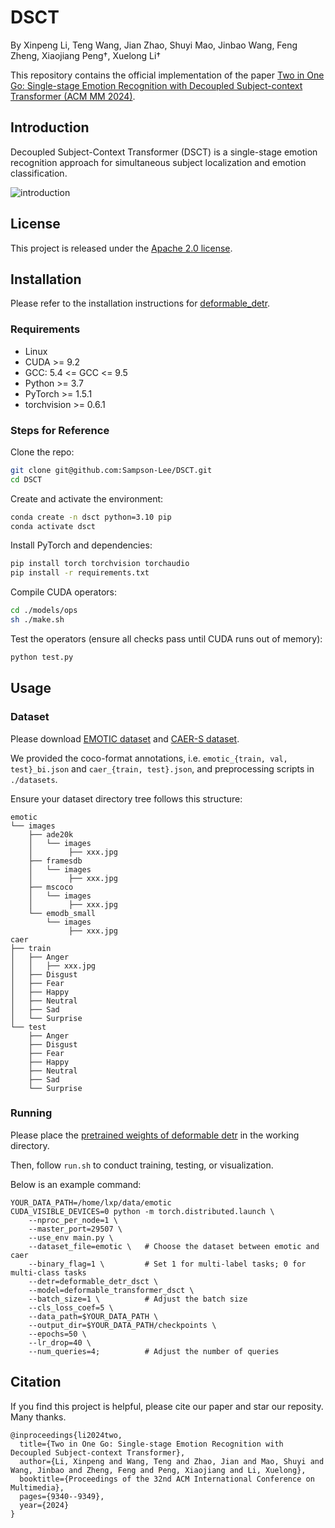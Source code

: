 # DSCT
By Xinpeng Li, Teng Wang, Jian Zhao, Shuyi Mao, Jinbao Wang, Feng Zheng, Xiaojiang Peng†, Xuelong Li†

This repository contains the official implementation of the paper [Two in One Go: Single-stage Emotion Recognition with Decoupled Subject-context Transformer (ACM MM 2024)](https://arxiv.org/abs/2404.17205).


## Introduction
Decoupled  Subject-Context Transformer (DSCT) is a single-stage emotion recognition approach for simultaneous subject localization and
emotion classification. 

![introduction](./imgs/intro.jpg)


## License

This project is released under the [Apache 2.0 license](./LICENSE).


## Installation
Please refer to the installation instructions for [deformable_detr](https://github.com/fundamentalvision/Deformable-DETR).

### Requirements

* Linux
* CUDA >= 9.2
* GCC: 5.4 <= GCC <= 9.5
* Python >= 3.7
* PyTorch >= 1.5.1
* torchvision >= 0.6.1


### Steps for Reference
Clone the repo:
```bash
git clone git@github.com:Sampson-Lee/DSCT.git
cd DSCT
```

Create and activate the environment:
```bash
conda create -n dsct python=3.10 pip
conda activate dsct 
```

Install PyTorch and dependencies:
```bash
pip install torch torchvision torchaudio
pip install -r requirements.txt
```

Compile CUDA operators:
```bash
cd ./models/ops
sh ./make.sh
```

Test the operators (ensure all checks pass until CUDA runs out of memory):
```bash
python test.py
```    

## Usage

### Dataset
Please download [EMOTIC dataset](https://github.com/rkosti/emotic) and [CAER-S dataset](https://caer-dataset.github.io/). 

We provided the coco-format annotations, i.e. `emotic_{train, val, test}_bi.json` and `caer_{train, test}.json`, and preprocessing scripts in `./datasets`.

Ensure your dataset directory tree follows this structure:
```
emotic
└── images
    ├── ade20k
    │   └── images
    │        ├── xxx.jpg
    ├── framesdb
    │   └── images
    │        ├── xxx.jpg
    ├── mscoco
    │   └── images
    │        ├── xxx.jpg
    └── emodb_small
        └── images
             ├── xxx.jpg
caer
├── train
│   ├── Anger
│   │   ├── xxx.jpg
│   ├── Disgust
│   ├── Fear
│   ├── Happy
│   ├── Neutral
│   ├── Sad
│   └── Surprise
└── test
    ├── Anger
    ├── Disgust
    ├── Fear
    ├── Happy
    ├── Neutral
    ├── Sad
    └── Surprise                        
```

### Running
Please place the [pretrained weights of deformable detr](https://drive.google.com/file/d/1nDWZWHuRwtwGden77NLM9JoWe-YisJnA/view?usp=sharing) in the working directory.

Then, follow `run.sh` to conduct training, testing, or visualization. 

Below is an example command:
```
YOUR_DATA_PATH=/home/lxp/data/emotic
CUDA_VISIBLE_DEVICES=0 python -m torch.distributed.launch \
    --nproc_per_node=1 \
    --master_port=29507 \
    --use_env main.py \
    --dataset_file=emotic \   # Choose the dataset between emotic and caer
    --binary_flag=1 \         # Set 1 for multi-label tasks; 0 for multi-class tasks
    --detr=deformable_detr_dsct \
    --model=deformable_transformer_dsct \
    --batch_size=1 \          # Adjust the batch size
    --cls_loss_coef=5 \
    --data_path=$YOUR_DATA_PATH \
    --output_dir=$YOUR_DATA_PATH/checkpoints \
    --epochs=50 \
    --lr_drop=40 \
    --num_queries=4;          # Adjust the number of queries
```

## Citation
If you find this project is helpful, please cite our paper and star our reposity. Many thanks.

```
@inproceedings{li2024two,
  title={Two in One Go: Single-stage Emotion Recognition with Decoupled Subject-context Transformer},
  author={Li, Xinpeng and Wang, Teng and Zhao, Jian and Mao, Shuyi and Wang, Jinbao and Zheng, Feng and Peng, Xiaojiang and Li, Xuelong},
  booktitle={Proceedings of the 32nd ACM International Conference on Multimedia},
  pages={9340--9349},
  year={2024}
}
```
